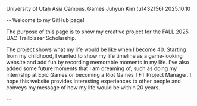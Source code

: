 University of Utah Asia Campus, Games
Juhyun Kim (u1432156)
2025.10.10

--
Welcome to my GitHub page!

The purpose of this page is to show my creative project for the FALL 2025 UAC Trailblazer Scholarship.

The project shows what my life would be like when I become 40.
Starting from my childhood, I wanted to show my life timeline as a game-looking website and add fun by recording memorable moments in my life.
I've also added some future moments that I am dreaming of, such as doing my internship at Epic Games or becoming a Riot Games TFT Project Manager.
I hope this website provides interesting experiences to other people and conveys my message of how my life would be within 20 years.

--
